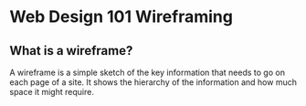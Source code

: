 # Web Design 101 Wireframing

## What is a wireframe?

A wireframe is a simple sketch of the key information that needs to go on each page of a site. It shows the hierarchy of the information and how much space it might require.
